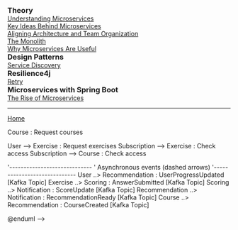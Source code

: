 <div>
  <div style="display:inline-block; vertical-align:top; margin-right:2em;">
    <h3 style="margin:0;">Theory</h3>
    <ul style="margin:0; padding-left:0; list-style:none;">
      <li><a href="./theory/1_Understanding_Microservices.html">Understanding Microservices</a></li>
      <li><a href="./theory/2_Key_Ideas_Behind_Microservices.html">Key Ideas Behind Microservices</a></li>
      <li><a href="./theory/3_Aligning_Architecture_and_Team_Organization.html">Aligning Architecture and Team Organization</a></li>
      <li><a href="./theory/4_The_Monolith.html">The Monolith</a></li>
      <li><a href="./theory/5_Why_Microservices_Are_Useful.html">Why Microservices Are Useful</a></li>
      <!-- Haselem Microservice Pain Points 52-->
    </ul>   
    <h3 style="margin:0;">Design Patterns</h3>
    <ul style="margin:0; padding-left:0px; list-style:none;">
      <li><a href="./DesignPatterns/1_Service_Discovery">Service Discovery</a></li>
    </ul>
  </div>

  <div style="display:inline-block; vertical-align:top;">
    <h3 style="margin:0;">Resilience4j</h3>
    <ul style="margin:0; padding-left:0px; list-style:none;">
      <li><a href="./Resilience4j/Retry_with_Resilience4j.html">Retry</a></li>
    </ul>
    <h3 style="margin:0;">Microservices with Spring Boot</h3>
    <ul style="margin:0; padding-left:0px; list-style:none;">
    <li><a href="./MicroservicesWithSpringBoot/1_The_Rise_of_Microservices">The Rise of Microservices</a></li>
    <!-- HASELEM Challenges with microservices EJ 43-->
    </ul>
  </div>
</div>


<!-- 
### Resilience4j
- [Retry](.md)
- Rate Limiting 
- Timeouts 
- Bulkhead 
- Circuit Breaker
- Retry with Spring Boot
- Rate Limiting with Spring Boot
- Timeouts with Spring Boot -->

<!-- https://reflectoring.io/rate-limiting-with-resilience4j/ -->
<!-- https://reflectoring.io/time-limiting-with-resilience4j/ -->
<!-- https://reflectoring.io/bulkhead-with-resilience4j/ -->
<!-- https://reflectoring.io/circuitbreaker-with-resilience4j/ -->
<!-- https://reflectoring.io/retry-with-springboot-resilience4j/ -->
<!-- https://reflectoring.io/rate-limiting-with-springboot-resilience4j/ -->
<!-- https://reflectoring.io/time-limiting-with-springboot-resilience4j/ -->

---

[Home](./../README.md)


<!-- @startuml
!define RECTANGLE class

skinparam rectangle {
  BackgroundColor #DDEEFF
  BorderColor #3333AA
}

title Learning Platform Microservices (Async + Sync)

RECTANGLE "User Service" as User {
  - Manage profiles
  - Track progress
}

RECTANGLE "Course Service" as Course {
  - Store courses & lessons
  - Provide content APIs
}

RECTANGLE "Exercise Service" as Exercise {
  - Serve exercises
  - Validate answers
}

RECTANGLE "Scoring Service" as Scoring {
  - Calculate points
  - Manage leaderboard
}

RECTANGLE "Recommendation Service" as Recommendation {
  - Suggest next lessons
  - Analyze user performance
}

RECTANGLE "Notification Service" as Notification {
  - Send email/push notifications
}

RECTANGLE "Subscription Service" as Subscription {
  - Manage payments & plans
}

'-----------------------------
' Synchronous API calls (solid arrows)
'-----------------------------
User --> Course : Request courses
User --> Exercise : Request exercises
Subscription --> Exercise : Check access
Subscription --> Course : Check access

'-----------------------------
' Asynchronous events (dashed arrows)
'-----------------------------
User ..> Recommendation : UserProgressUpdated [Kafka Topic]
Exercise ..> Scoring : AnswerSubmitted [Kafka Topic]
Scoring ..> Notification : ScoreUpdate [Kafka Topic]
Recommendation ..> Notification : RecommendationReady [Kafka Topic]
Course ..> Recommendation : CourseCreated [Kafka Topic]

@enduml -->
